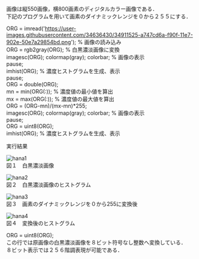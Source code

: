 画像は縦550画像，横800画素のディジタルカラー画像である．  
下記のプログラムを用いて画素のダイナミックレンジを０から２５５にする．  


ORG = imread('https://user-images.githubusercontent.com/34636430/34911525-a747cd6a-f90f-11e7-902e-50e7a29854bd.png'); % 画像の読み込み  
ORG = rgb2gray(ORG); % 白黒濃淡画像に変換  
imagesc(ORG); colormap(gray); colorbar; % 画像の表示  
pause;  
imhist(ORG); % 濃度ヒストグラムを生成、表示  
pause;  
ORG = double(ORG);  
mn = min(ORG(:)); % 濃度値の最小値を算出  
mx = max(ORG(:)); % 濃度値の最大値を算出  
ORG = (ORG-mn)/(mx-mn)*255;  
imagesc(ORG); colormap(gray); colorbar; % 画像の表示  
pause;  
ORG = uint8(ORG);  
imhist(ORG); % 濃度ヒストグラムを生成、表示  　　

実行結果

![hana1](https://user-images.githubusercontent.com/34636430/35214349-38a04e3c-ffa4-11e7-995c-65fe1386b66b.jpg)  
図１　白黒濃淡画像

![hana2](https://user-images.githubusercontent.com/34636430/35214350-38ced7fc-ffa4-11e7-9f3c-367f417d22a9.jpg)  
図２　白黒濃淡画像のヒストグラム

![hana3](https://user-images.githubusercontent.com/34636430/35214351-38fddd22-ffa4-11e7-9dfa-3fbaac501de5.jpg)  
図３　画素のダイナミックレンジを０から255に変換後

![hana4](https://user-images.githubusercontent.com/34636430/35214352-392ddeaa-ffa4-11e7-849a-502bc7ef9254.jpg)  
図４　変換後のヒストグラム


ORG = uint8(ORG);  
この行では原画像の白黒濃淡画像を８ビット符号なし整数へ変換している．  
８ビット表示では２５６階調表現が可能である．  
